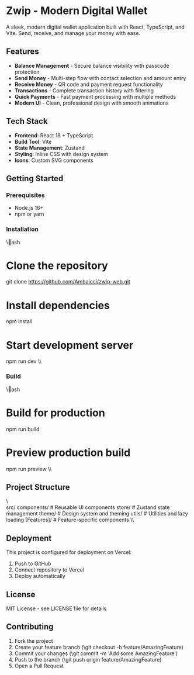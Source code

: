 ﻿# Zwip - Modern Digital Wallet

A sleek, modern digital wallet application built with React, TypeScript, and Vite. Send, receive, and manage your money with ease.

## Features

-  **Balance Management** - Secure balance visibility with passcode protection
-  **Send Money** - Multi-step flow with contact selection and amount entry
-  **Receive Money** - QR code and payment request functionality
-  **Transactions** - Complete transaction history with filtering
-  **Quick Payments** - Fast payment processing with multiple methods
-  **Modern UI** - Clean, professional design with smooth animations

## Tech Stack

- **Frontend**: React 18 + TypeScript
- **Build Tool**: Vite
- **State Management**: Zustand
- **Styling**: Inline CSS with design system
- **Icons**: Custom SVG components

## Getting Started

### Prerequisites
- Node.js 16+ 
- npm or yarn

### Installation
\\\ash
# Clone the repository
git clone https://github.com/Ambaicci/zwip-web.git

# Install dependencies
npm install

# Start development server
npm run dev
\\\

### Build
\\\ash
# Build for production
npm run build

# Preview production build
npm run preview
\\\

## Project Structure

\\\
src/
 components/     # Reusable UI components
 store/         # Zustand state management
 theme/         # Design system and theming
 utils/         # Utilities and lazy loading
 [Features]/    # Feature-specific components
\\\

## Deployment

This project is configured for deployment on Vercel:

1. Push to GitHub
2. Connect repository to Vercel
3. Deploy automatically

## License

MIT License - see LICENSE file for details

## Contributing

1. Fork the project
2. Create your feature branch (\git checkout -b feature/AmazingFeature\)
3. Commit your changes (\git commit -m 'Add some AmazingFeature'\)
4. Push to the branch (\git push origin feature/AmazingFeature\)
5. Open a Pull Request
